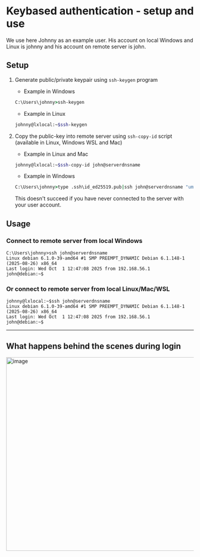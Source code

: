 # Keybased authentication - setup and use  

We use here Johnny as an example user. His account on local Windows and Linux is johnny and his account on remote server is john. 

## Setup 

1. Generate public/private keypair using `ssh-keygen` program
   - Example in Windows  
   ```bat
   C:\Users\johnny>ssh-keygen 
   ```
   - Example in Linux
   ```bash
   johnny@lxlocal:~$ssh-keygen
   ```
3. Copy the public-key into remote server using `ssh-copy-id` script (available in Linux, Windows WSL and Mac)
    - Example in Linux and Mac
   ```bash 
   johnny@lxlocal:~$ssh-copy-id john@serverdnsname
   ```
   - Example in Windows 
   ```bat
   C:\Users\johnny>type .ssh\id_ed25519.pub|ssh john@serverdnsname "umask 077;test -d .ssh  || mkdir .ssh;cat >> ~/.ssh/authorized_keys"  
   ```   
   
     This doesn't succeed if you have never connected to the server with your user account.
   




   


## Usage  
### Connect to remote server from local Windows
```text
C:\Users\johnny>ssh john@serverdnsname
Linux debian 6.1.0-39-amd64 #1 SMP PREEMPT_DYNAMIC Debian 6.1.148-1 (2025-08-26) x86_64
Last login: Wed Oct  1 12:47:08 2025 from 192.168.56.1
john@debian:~$
```
### Or connect to remote server from local Linux/Mac/WSL
```text
johnny@lxlocal:~$ssh john@serverdnsname
Linux debian 6.1.0-39-amd64 #1 SMP PREEMPT_DYNAMIC Debian 6.1.148-1 (2025-08-26) x86_64
Last login: Wed Oct  1 12:47:08 2025 from 192.168.56.1
john@debian:~$
```

---  

## What happens behind the scenes during login
<img width="1209" height="519" alt="image" src="https://github.com/user-attachments/assets/342a00f7-2431-47a5-a2a2-2bcf78f6b568" />





